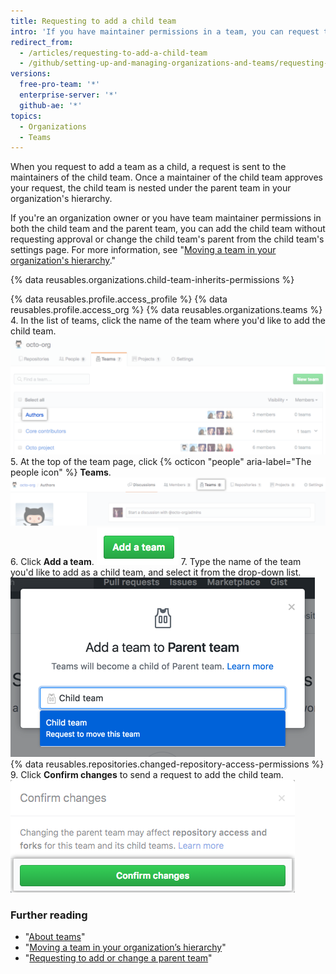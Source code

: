 ```yaml
---
title: Requesting to add a child team
intro: 'If you have maintainer permissions in a team, you can request to nest an existing team under your team in your organization’s hierarchy.'
redirect_from:
  - /articles/requesting-to-add-a-child-team
  - /github/setting-up-and-managing-organizations-and-teams/requesting-to-add-a-child-team
versions:
  free-pro-team: '*'
  enterprise-server: '*'
  github-ae: '*'
topics:
  - Organizations
  - Teams
---
```


When you request to add a team as a child, a request is sent to the maintainers of the child team. Once a maintainer of the child team approves your request, the child team is nested under the parent team in your organization's hierarchy.

If you're an organization owner or you have team maintainer permissions in both the child team and the parent team, you can add the child team without requesting approval or change the child team's parent from the child team's settings page. For more information, see "[Moving a team in your organization's hierarchy](/articles/moving-a-team-in-your-organization-s-hierarchy)."

{% data reusables.organizations.child-team-inherits-permissions %}

{% data reusables.profile.access_profile %}
{% data reusables.profile.access_org %}
{% data reusables.organizations.teams %}
4. In the list of teams, click the name of the team where you'd like to add the child team.
  ![List of the organization's teams](/assets/images/help/teams/click-team-name.png)
5. At the top of the team page, click {% octicon "people" aria-label="The people icon" %} **Teams**.
  ![Teams tab on a team page](/assets/images/help/teams/team-teams-tab.png)
6. Click **Add a team**.
  ![Add a team button on a team page](/assets/images/help/teams/add-a-team.png)
7. Type the name of the team you'd like to add as a child team, and select it from the drop-down list.
  ![Text box to type and drop-down menu to select the name of the child team](/assets/images/help/teams/type-child-team-name.png)
{% data reusables.repositories.changed-repository-access-permissions %}
9. Click **Confirm changes** to send a request to add the child team.
  ![Modal box with information about the changes in repository access permissions](/assets/images/help/teams/confirm-new-parent-team.png)

### Further reading

- "[About teams](/articles/about-teams)"
- "[Moving a team in your organization’s hierarchy](/articles/moving-a-team-in-your-organization-s-hierarchy)"
- "[Requesting to add or change a parent team](/articles/requesting-to-add-or-change-a-parent-team)"
